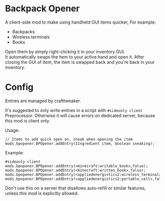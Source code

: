# Backpack Opener
A client-side mod to make using handheld GUI items quicker, For example:
- Backpacks
- Wireless terminals
- Books

Open them by simply right-clicking it in your inventory GUI.  
It automatically swaps the item to your active hand and open it. After closing the GUI of item, the item is swapped back and you're back in your inventory.  

# Config
Entries are managed by crafttweaker.

It's suggested to only write entries in a script with `#sideonly client` Preprocessor. Otherwise it will cause errors on dedicated server, because this mod is client only.  

Usage:  
```
// Items to add quick open on, sneak when opening the item
mods.bpopener.BPOpener.addEntry(IIngredient item, boolean sneaking);
```
Example:  
```
#sideonly client
mods.bpopener.BPOpener.addEntry(<minecraft:writable_book>,false);
mods.bpopener.BPOpener.addEntry(<minecraft:written_book>,false);
mods.bpopener.BPOpener.addEntry(<appliedenergistics2:wireless_terminal>,false);
mods.bpopener.BPOpener.addEntry(<appliedenergistics2:portable_cell>,false);
```

Don't use this on a server that disallows auto-refill or similar features, unless this mod is explicitly allowed.  